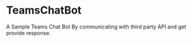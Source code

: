 # TeamsChatBot
A Sample Teams Chat Bot By communicating with third party API and get provide response.
